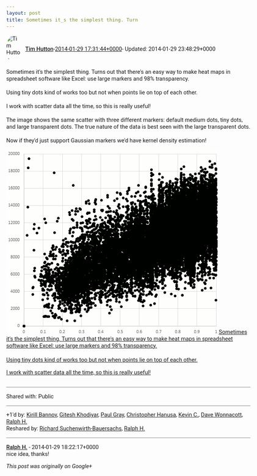 ```yaml
---
layout: post
title: Sometimes it_s the simplest thing. Turn
---
```


<html><head><meta charset="utf-8"><title>Sometimes it&amp;#39;s the simplest thing. Turns out that there&amp;#39;s an easy way...</title><style>body {font: 11pt Roboto, Arial, sans-serif; max-width: 640px; margin: 24px;}.author-photo {border-radius: 50%; margin-right: 10px; width: 40px;}.author {font-weight: 500;}.main-content {margin: 15px 0 15px;}.post-title {font-weight: bold;}.location {display: block; margin-top: 15px;}.location img {float: left; margin-right: 5px; width: 20px;}.media-link {display: inline-block; max-width: 100%; vertical-align: top;}.media-link p {margin-top: 5px; max-height: 4em; overflow: scroll;}.media {max-height: 100vh; max-width: 100%;}.video-placeholder {background: black; display: flex; height: 300px; max-width: 100%; width: 640px;}.play-icon {border-bottom: 30px solid transparent; border-left: 50px solid white; border-top: 30px solid transparent; color: white; margin: auto;}.album {max-height: 800px; overflow: scroll; width: calc(100vw - 48px);}.album .media-link {margin-right: 5px; max-width: 250px;}.album .media {max-height: 250px;}.link-embed {border-top: 1px solid lightgrey; display: block; margin-top: 20px;}.link-embed img {max-width: 100%;}.inline-link-embed {display: block;}.inline-link-embed img {vertical-align: middle;}.link-title {display: inline-block; font-size: medium; font-weight: 300; padding-left: 1em;}.reshare-attribution {display: block; font-weight: bold; margin-bottom: 10px;}.poll-image {margin-bottom: 5px; max-height: 300px; max-width: 500px;}.poll-choice {align-items: center; display: flex; margin-bottom: 5px; max-width: 500px;}.poll-choice-percentage {background-color: lightblue; height: 100%; left: 0; position: absolute; z-index: -1;}.poll-choice-selected {margin-right: 5px;}.poll-choice-results {border: 1px solid lightgray; border-radius: 5px; display: flex; line-height: 40px; overflow: hidden; padding: 0 8px; position: relative;}.poll-choice-results, .poll-choice-description {flex-grow: 1; margin-right: 10px;}.poll-choice-image {width: 100%;}.poll-choice-image, .poll-choice-image img {max-height: 40px; max-width: 100px;}.poll-choice-votes {max-height: 100px; overflow: auto;}.plus-entity-embed {color: black; display: block; text-decoration: none;}.plus-entity-embed-cover-photo {max-height: 300px; max-width: 100%;}.plus-entity-embed-info {padding: 0 1em 1em;}.plus-entity-embed-info h2 {font-weight: 500; margin: 10px 0;}.plus-entity-embed-info p {font-size: small; margin: 0;}.collection-owner-avatar {border-radius: 50%; border: 2px solid white; height: 40px; margin-top: -22px;}.visibility {padding: 1em 0; border-top: 1px solid grey;}.post-activity {padding: 1em 0; border-top: 1px solid grey;}.comments {border-top: 1px solid gray; padding-top: 1em;}.comment + .comment {margin-top: 1em;}.comment .media-link, .comment .inline-link-embed {margin-top: 5px;}</style></head><body><div style="margin-bottom:1em;"><div style="display:flex; align-items:center"><img class="author-photo" src="https://lh4.googleusercontent.com/-epo4ZZKNqEw/AAAAAAAAAAI/AAAAAAAAVSU/qu3LpcHEnoQ/s64-c/photo.jpg" alt="Tim Hutton"><a href="https://plus.google.com/+TimHutton" target="_blank" class="author">Tim Hutton</a> - <a target="_blank" href="https://plus.google.com/+TimHutton/posts/RjJdFGZuHqM">2014-01-29 17:31:44+0000</a><span> - Updated: 2014-01-29 23:48:29+0000</span></div><div class="main-content">Sometimes it&#39;s the simplest thing. Turns out that there&#39;s an easy way to make heat maps in spreadsheet software like Excel: use large markers and 98% transparency.<br><br>Using tiny dots kind of works too but not when points lie on top of each other.<br><br>I work with scatter data all the time, so this is really useful!<br><br>The image shows the same scatter with three different markers: default medium dots, tiny dots, and large transparent dots. The true nature of the data is best seen with the large transparent dots.<br><br>Now if they&#39;d just support Gaussian markers we&#39;d have kernel density estimation!</div><a href="/assets/animatedHeatMap.gif" target="_blank" class="media-link"><img src="/assets/animatedHeatMap.gif" alt="Sometimes it&#39;s the simplest thing. Turns out that there&#39;s an easy way to make heat maps in spreadsheet software like Excel: use large markers and 98% transparency.



Using tiny dots kind of works too but not when points lie on top of each other.



I work with scatter data all the time, so this is really useful!" class="media"><p>Sometimes it&#39;s the simplest thing. Turns out that there&#39;s an easy way to make heat maps in spreadsheet software like Excel: use large markers and 98% transparency.



Using tiny dots kind of works too but not when points lie on top of each other.



I work with scatter data all the time, so this is really useful!</p></a></div><div class="visibility">Shared with: Public</div><div class="post-activity"><div class="plus-oners">+1'd by: <a href="https://plus.google.com/+KirillBannov">Kirill Bannov</a>, <a href="https://plus.google.com/105882661687265231815">Gitesh Khodiyar</a>, <a href="https://plus.google.com/+PaulGrayUK">Paul Gray</a>, <a href="https://plus.google.com/+ChristopherHanusa">Christopher Hanusa</a>, <a href="https://plus.google.com/+KevinC">Kevin C.</a>, <a href="https://plus.google.com/+DaveWonnacott">Dave Wonnacott</a>, <a href="https://plus.google.com/+RalphH007">Ralph H.</a></div><div class="resharers">Reshared by: <a href="https://plus.google.com/105517235276609228338">Richard Suchenwirth-Bauersachs</a>, <a href="https://plus.google.com/+RalphH007">Ralph H.</a></div></div><div class="comments"><div class="comment"><a target="_blank" href="https://plus.google.com/+RalphH007" class="author">Ralph H.</a><span class="time"> - 2014-01-29 18:22:17+0000</span><div class="comment-content">nice idea, thanks!</div></div></div></body></html>

<i>This post was originally on Google+</i>